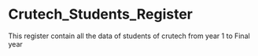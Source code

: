 # Crutech_Students_Register
This register contain all the data of students of crutech from year 1 to Final year
